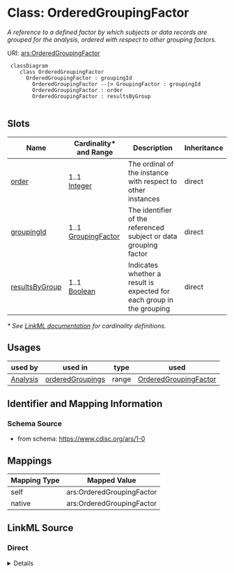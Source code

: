 # Class: OrderedGroupingFactor

_A reference to a defined factor by which subjects or data records are grouped for the analysis, ordered with respect to other grouping factors._




URI: [ars:OrderedGroupingFactor](https://www.cdisc.org/ars/1-0/OrderedGroupingFactor)




```mermaid
 classDiagram
    class OrderedGroupingFactor
      OrderedGroupingFactor : groupingId
        OrderedGroupingFactor --|> GroupingFactor : groupingId
        OrderedGroupingFactor : order
        OrderedGroupingFactor : resultsByGroup
        
```


<!-- no inheritance hierarchy -->


## Slots

| Name | Cardinality* and Range | Description | Inheritance |
| ---  | --- | --- | --- |
| [order](order.md) | 1..1 <br/> [Integer](Integer.md) | The ordinal of the instance with respect to other instances | direct |
| [groupingId](groupingId.md) | 1..1 <br/> [GroupingFactor](GroupingFactor.md) | The identifier of the referenced subject or data grouping factor | direct |
| [resultsByGroup](resultsByGroup.md) | 1..1 <br/> [Boolean](Boolean.md) | Indicates whether a result is expected for each group in the grouping | direct |

_* See [LinkML documentation](https://linkml.io/linkml/schemas/slots.html#slot-cardinality) for cardinality definitions._




## Usages

| used by | used in | type | used |
| ---  | --- | --- | --- |
| [Analysis](Analysis.md) | [orderedGroupings](orderedGroupings.md) | range | [OrderedGroupingFactor](OrderedGroupingFactor.md) |






## Identifier and Mapping Information







### Schema Source


* from schema: https://www.cdisc.org/ars/1-0





## Mappings

| Mapping Type | Mapped Value |
| ---  | ---  |
| self | ars:OrderedGroupingFactor |
| native | ars:OrderedGroupingFactor |





## LinkML Source

<!-- TODO: investigate https://stackoverflow.com/questions/37606292/how-to-create-tabbed-code-blocks-in-mkdocs-or-sphinx -->

### Direct

<details>
```yaml
name: OrderedGroupingFactor
description: A reference to a defined factor by which subjects or data records are
  grouped for the analysis, ordered with respect to other grouping factors.
from_schema: https://www.cdisc.org/ars/1-0
rank: 1000
slots:
- order
- groupingId
- resultsByGroup

```
</details>

### Induced

<details>
```yaml
name: OrderedGroupingFactor
description: A reference to a defined factor by which subjects or data records are
  grouped for the analysis, ordered with respect to other grouping factors.
from_schema: https://www.cdisc.org/ars/1-0
rank: 1000
attributes:
  order:
    name: order
    description: The ordinal of the instance with respect to other instances.
    from_schema: https://www.cdisc.org/ars/1-0
    rank: 1000
    alias: order
    owner: OrderedGroupingFactor
    domain_of:
    - LevelOrder
    - Operation
    - OrderedGroupingFactor
    - OrderedDisplay
    - OrderedDisplaySubSection
    range: integer
    required: true
  groupingId:
    name: groupingId
    description: The identifier of the referenced subject or data grouping factor.
    from_schema: https://www.cdisc.org/ars/1-0
    rank: 1000
    alias: groupingId
    owner: OrderedGroupingFactor
    domain_of:
    - OrderedGroupingFactor
    - ResultGroup
    range: GroupingFactor
    required: true
    inlined: false
  resultsByGroup:
    name: resultsByGroup
    description: Indicates whether a result is expected for each group in the grouping.
    from_schema: https://www.cdisc.org/ars/1-0
    rank: 1000
    alias: resultsByGroup
    owner: OrderedGroupingFactor
    domain_of:
    - OrderedGroupingFactor
    range: boolean
    required: true

```
</details>